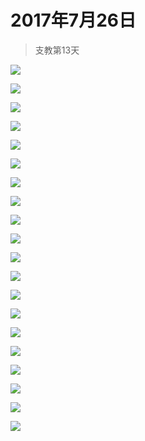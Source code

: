 <link href="../../../css/style.css" rel="stylesheet" >

# 2017年7月26日

> 支教第13天

![](https://yumiao-static.oss-cn-beijing.aliyuncs.com/image/2017/07/26/IMG_0872.PNG)

![](https://yumiao-static.oss-cn-beijing.aliyuncs.com/image/2017/07/26/IMG_0873.JPG)

![](https://yumiao-static.oss-cn-beijing.aliyuncs.com/image/2017/07/26/IMG_0874.JPG)

![](https://yumiao-static.oss-cn-beijing.aliyuncs.com/image/2017/07/26/IMG_0875.PNG)

![](https://yumiao-static.oss-cn-beijing.aliyuncs.com/image/2017/07/26/IMG_0876.JPG)

![](https://yumiao-static.oss-cn-beijing.aliyuncs.com/image/2017/07/26/IMG_0877.JPG)

![](https://yumiao-static.oss-cn-beijing.aliyuncs.com/image/2017/07/26/IMG_0878.JPG)

![](https://yumiao-static.oss-cn-beijing.aliyuncs.com/image/2017/07/26/IMG_0879.JPG)

![](https://yumiao-static.oss-cn-beijing.aliyuncs.com/image/2017/07/26/IMG_0880.JPG)

![](https://yumiao-static.oss-cn-beijing.aliyuncs.com/image/2017/07/26/IMG_0881.JPG)

![](https://yumiao-static.oss-cn-beijing.aliyuncs.com/image/2017/07/26/IMG_0882.JPG)

![](https://yumiao-static.oss-cn-beijing.aliyuncs.com/image/2017/07/26/IMG_0883.JPG)

![](https://yumiao-static.oss-cn-beijing.aliyuncs.com/image/2017/07/26/IMG_0884.JPG)

![](https://yumiao-static.oss-cn-beijing.aliyuncs.com/image/2017/07/26/IMG_0885.JPG)

![](https://yumiao-static.oss-cn-beijing.aliyuncs.com/image/2017/07/26/IMG_0886.JPG)

![](https://yumiao-static.oss-cn-beijing.aliyuncs.com/image/2017/07/26/IMG_0887.JPG)

![](https://yumiao-static.oss-cn-beijing.aliyuncs.com/image/2017/07/26/IMG_0888.JPG)

![](https://yumiao-static.oss-cn-beijing.aliyuncs.com/image/2017/07/26/IMG_0889.JPG)

![](https://yumiao-static.oss-cn-beijing.aliyuncs.com/image/2017/07/26/IMG_0890.JPG)

![](https://yumiao-static.oss-cn-beijing.aliyuncs.com/image/2017/07/26/IMG_0891.PNG)

<script src="../../../js/x-oss-process.js"></script>
